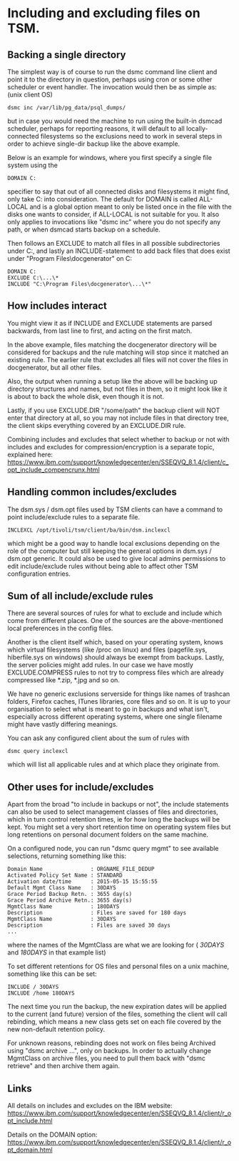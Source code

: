 Including and excluding files on TSM.
=====================================


Backing a single directory
--------------------------

The simplest way is of course to run the dsmc command line client
and point it to the directory in question, perhaps using cron
or some other scheduler or event handler. The invocation would
then be as simple as: (unix client OS)

    dsmc inc /var/lib/pg_data/psql_dumps/

but in case you would need the machine to run using the built-in
dsmcad scheduler, perhaps for reporting reasons, it will default to
all locally-connected filesystems so the exclusions need to work in
several steps in order to achieve single-dir backup like the above
example.

Below is an example for windows, where you first specify a single file
system using the

``DOMAIN C:``

specifier to say that out of all connected disks and filesystems it
might find, only take C: into consideration. The default for DOMAIN is
called ALL-LOCAL and is a global option meant to only be listed once
in the file with the disks one wants to consider, if ALL-LOCAL is not
suitable for you.  It also only applies to invocations like "dsmc inc"
where you do not specify any path, or when dsmcad starts backup on a
schedule.

Then follows an EXCLUDE to match all files in all possible
subdirectories under C:, and lastly an INCLUDE-statement to add back
files that does exist under "Program Files\docgenerator\" on C:

    DOMAIN C:
    EXCLUDE C:\...\*
    INCLUDE "C:\Program Files\docgenerator\...\*"

How includes interact
---------------------

You might view it as if INCLUDE and EXCLUDE statements are parsed
backwards, from last line to first, and acting on the first match.

In the above example, files matching the docgenerator directory
will be considered for backups and the rule matching will stop
since it matched an existing rule. The earlier rule that excludes
all files will not cover the files in docgenerator, but all other files.

Also, the output when running a setup like the above will be backing
up directory structures and names, but not files in them, so it might
look like it is about to back the whole disk, even though it is not.

Lastly, if you use EXCLUDE.DIR "/some/path" the backup client will NOT
enter that directory at all, so you may not include files in that
directory tree, the client skips everything covered by an EXCLUDE.DIR
rule.

Combining includes and excludes that select whether to backup or not
with includes and excludes for compression/encryption is a separate
topic, explained here:
https://www.ibm.com/support/knowledgecenter/en/SSEQVQ_8.1.4/client/c_opt_include_compencrunx.html

Handling common includes/excludes
---------------------------------

The dsm.sys / dsm.opt files used by TSM clients can have a command
to point include/exclude rules to a separate file.

    INCLEXCL /opt/tivoli/tsm/client/ba/bin/dsm.inclexcl

which might be a good way to handle local exclusions depending on the
role of the computer but still keeping the general options in dsm.sys
/ dsm.opt generic. It could also be used to give local admins
permissions to edit include/exclude rules without being able to affect
other TSM configuration entries.

Sum of all include/exclude rules
--------------------------------

There are several sources of rules for what to exclude and include
which come from different places. One of the sources are the
above-mentioned local preferences in the config files.

Another is the client itself which, based on your operating system,
knows which virtual filesystems (like /proc on linux) and files
(pagefile.sys, hiberfile.sys on windows) should always be exempt from
backups. Lastly, the server policies might add rules. In our case we
have mostly EXCLUDE.COMPRESS rules to not try to compress files which
are already compressed like *.zip, *.jpg and so on.

We have no generic exclusions serverside for things like names of
trashcan folders, Firefox caches, ITunes libraries, core files and so
on. It is up to your organisation to select what is meant to go in
backups and what isn't, especially across different operating systems,
where one single filename might have vastly differing meanings.

You can ask any configured client about the sum of rules with

    dsmc query inclexcl

which will list all applicable rules and at which place they originate
from.

Other uses for include/excludes
-------------------------------

Apart from the broad "to include in backups or not", the include
statements can also be used to select management classes of files and
directories, which in turn control retention times, ie for how long
the backups will be kept. You might set a very short retention time on
operating system files but long retentions on personal document
folders on the same machine.

On a configured node, you can run "dsmc query mgmt" to see available
selections, returning something like this:

    Domain Name               : ORGNAME_FILE_DEDUP
    Activated Policy Set Name : STANDARD
    Activation date/time      : 2015-05-15 15:55:55
    Default Mgmt Class Name   : 30DAYS
    Grace Period Backup Retn. : 3655 day(s)
    Grace Period Archive Retn.: 3655 day(s)
    MgmtClass Name            : 180DAYS
    Description               : Files are saved for 180 days
    MgmtClass Name            : 30DAYS
    Description               : Files are saved 30 days
    ...

where the names of the MgmtClass are what we are looking for
( *30DAYS* and *180DAYS* in that example list)

To set different retentions for OS files and personal files on a unix
machine, something like this can be set:

    INCLUDE / 30DAYS
    INCLUDE /home 180DAYS

The next time you run the backup, the new expiration dates will be
applied to the current (and future) version of the files, something
the client will call rebinding, which means a new class gets set on
each file covered by the new non-default retention policy.

For unknown reasons, rebinding does not work on files being Archived
using "dsmc archive ...", only on backups. In order to actually change
MgmtClass on archive files, you need to pull them back with "dsmc
retrieve" and then archive them again.

Links
-----

All details on includes and excludes on the IBM website:
https://www.ibm.com/support/knowledgecenter/en/SSEQVQ_8.1.4/client/r_opt_include.html

Details on the DOMAIN option:
https://www.ibm.com/support/knowledgecenter/en/SSEQVQ_8.1.4/client/r_opt_domain.html



